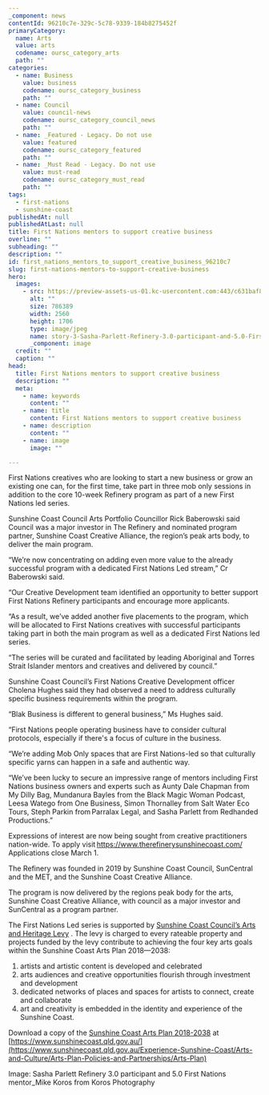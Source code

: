 ```yaml
---
_component: news
contentId: 96210c7e-329c-5c78-9339-184b8275452f
primaryCategory:
  name: Arts
  value: arts
  codename: oursc_category_arts
  path: ""
categories:
  - name: Business
    value: business
    codename: oursc_category_business
    path: ""
  - name: Council
    value: council-news
    codename: oursc_category_council_news
    path: ""
  - name: _Featured - Legacy. Do not use
    value: featured
    codename: oursc_category_featured
    path: ""
  - name: _Must Read - Legacy. Do not use
    value: must-read
    codename: oursc_category_must_read
    path: ""
tags:
  - first-nations
  - sunshine-coast
publishedAt: null
publishedAtLast: null
title: First Nations mentors to support creative business
overline: ""
subheading: ""
description: ""
id: first_nations_mentors_to_support_creative_business_96210c7
slug: first-nations-mentors-to-support-creative-business
hero:
  images:
    - src: https://preview-assets-us-01.kc-usercontent.com:443/c631baf8-1b46-001f-580c-d0001b68b4a8/3726e5ce-0406-489f-8674-11de634a538e/story-3-Sasha-Parlett-Refinery-3.0-participant-and-5.0-First-Nations-mentor_Mike-Koros-from-Koros-Photography-scaled.jpg
      alt: ""
      size: 786389
      width: 2560
      height: 1706
      type: image/jpeg
      name: story-3-Sasha-Parlett-Refinery-3.0-participant-and-5.0-First-Nations-mentor_Mike-Koros-from-Koros-Photography-scaled.jpg
      _component: image
  credit: ""
  caption: ""
head:
  title: First Nations mentors to support creative business
  description: ""
  meta:
    - name: keywords
      content: ""
    - name: title
      content: First Nations mentors to support creative business
    - name: description
      content: ""
    - name: image
      image: ""

---
```

First Nations creatives who are looking to start a new business or grow an existing one can, for the first time, take part in three mob only sessions in addition to the core 10-week Refinery program as part of a new First Nations led series.

Sunshine Coast Council Arts Portfolio Councillor Rick Baberowski said Council was a major investor in The Refinery and nominated program partner, Sunshine Coast Creative Alliance, the region’s peak arts body, to deliver the main program.

“We’re now concentrating on adding even more value to the already successful program with a dedicated First Nations Led stream,” Cr Baberowski said.

“Our Creative Development team identified an opportunity to better support First Nations Refinery participants and encourage more applicants.

“As a result, we’ve added another five placements to the program, which will be allocated to First Nations creatives with successful participants taking part in both the main program as well as a dedicated First Nations led series.

“The series will be curated and facilitated by leading Aboriginal and Torres Strait Islander mentors and creatives and delivered by council.”  

Sunshine Coast Council’s First Nations Creative Development officer Cholena Hughes said they had observed a need to address culturally specific business requirements within the program.

“Blak Business is different to general business,” Ms Hughes said.

“First Nations people operating business have to consider cultural protocols, especially if there's a focus of culture in the business.

“We’re adding Mob Only spaces that are First Nations-led so that culturally specific yarns can happen in a safe and authentic way. 

“We’ve been lucky to secure an impressive range of mentors including First Nations business owners and experts such as Aunty Dale Chapman from My Dilly Bag, Mundanura Bayles from the Black Magic Woman Podcast, Leesa Watego from One Business, Simon Thornalley from Salt Water Eco Tours, Steph Parkin from Parralax Legal, and Sasha Parlett from Redhanded Productions.”

Expressions of interest are now being sought from creative practitioners nation-wide. To apply visit <https://www.therefinerysunshinecoast.com/>
&#x20;Applications close March 1. 

The Refinery was founded in 2019 by Sunshine Coast Council, SunCentral and the MET, and the Sunshine Coast Creative Alliance.

The program is now delivered by the regions peak body for the arts, Sunshine Coast Creative Alliance, with council as a major investor and SunCentral as a program partner.

The First Nations Led series is supported by [Sunshine Coast Council’s Arts and Heritage Levy](https://heritage.sunshinecoast.qld.gov.au/About/Arts-and-Heritage-Levy)
. The levy is charged to every rateable property and projects funded by the levy contribute to achieving the four key arts goals within the Sunshine Coast Arts Plan 2018—2038:

1.  artists and artistic content is developed and celebrated
2.  arts audiences and creative opportunities flourish through investment and development
3.  dedicated networks of places and spaces for artists to connect, create and collaborate
4.  art and creativity is embedded in the identity and experience of the Sunshine Coast.

Download a copy of the [Sunshine Coast Arts Plan 2018-2038](https://d1j8a4bqwzee3.cloudfront.net/~/media/Corporate/Documents/Events/82678B_Sunshine%20Coast%20Arts%20Plan%20201838_APPROVAL3.pdf?la=en)
&#x20;at [https://www.sunshinecoast.qld.gov.au/](https://www.sunshinecoast.qld.gov.au/Experience-Sunshine-Coast/Arts-and-Culture/Arts-Plan-Policies-and-Partnerships/Arts-Plan)


Image: Sasha Parlett Refinery 3.0 participant and 5.0 First Nations mentor\_Mike Koros from Koros Photography
